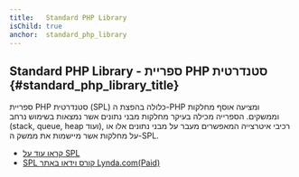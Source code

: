 ```yaml
---
title:   Standard PHP Library
isChild: true
anchor:  standard_php_library
---
```


## Standard PHP Library - ספריית PHP סטנדרטית {#standard_php_library_title}

ספריית PHP סטנדרטית (SPL) כלולה בהפצת ה-PHP ומציעה אוסף מחלקות וממשקים. הספרייה מכילה בעיקר מחלקות מבני נתונים
אשר נמצאות בשימוש נרחב (stack, queue, heap ועוד), רכיבי איטרצייה המאפשרים מעבר על מבני נתונים אלו או על מחלקות אשר
 מיישמות את ממשק ה-SPL.
 
* [קראו עוד על SPL][spl]
* [SPL קורס וידאו באתר Lynda.com(Paid)][spllynda]


[spl]: http://php.net/book.spl
[spllynda]: http://www.lynda.com/PHP-tutorials/Up-Running-Standard-PHP-Library/175038-2.html
